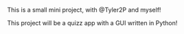 This is a small mini project, with @Tyler2P and myself!

This project will be a quizz app with a GUI written in Python!